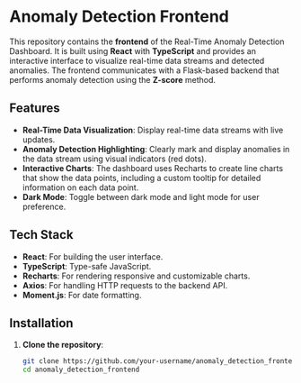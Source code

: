 # Anomaly Detection Frontend

This repository contains the **frontend** of the Real-Time Anomaly Detection Dashboard. It is built using **React** with **TypeScript** and provides an interactive interface to visualize real-time data streams and detected anomalies. The frontend communicates with a Flask-based backend that performs anomaly detection using the **Z-score** method.

## Features

- **Real-Time Data Visualization**: Display real-time data streams with live updates.
- **Anomaly Detection Highlighting**: Clearly mark and display anomalies in the data stream using visual indicators (red dots).
- **Interactive Charts**: The dashboard uses Recharts to create line charts that show the data points, including a custom tooltip for detailed information on each data point.
- **Dark Mode**: Toggle between dark mode and light mode for user preference.

## Tech Stack

- **React**: For building the user interface.
- **TypeScript**: Type-safe JavaScript.
- **Recharts**: For rendering responsive and customizable charts.
- **Axios**: For handling HTTP requests to the backend API.
- **Moment.js**: For date formatting.

## Installation

1. **Clone the repository**:
   ```bash
   git clone https://github.com/your-username/anomaly_detection_frontend.git
   cd anomaly_detection_frontend
